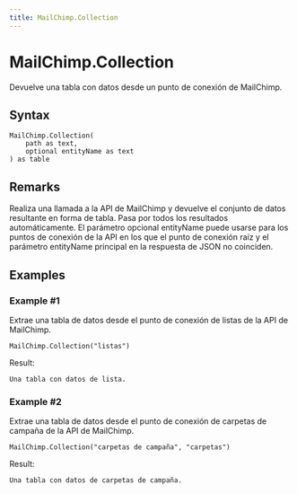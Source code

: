 ```yaml
---
title: MailChimp.Collection
---
```


# MailChimp.Collection


Devuelve una tabla con datos desde un punto de conexión de MailChimp.


## Syntax

```powerquery
MailChimp.Collection(
    path as text,
    optional entityName as text
) as table
```


## Remarks

Realiza una llamada a la API de MailChimp y devuelve el conjunto de datos resultante en forma de tabla. Pasa por todos los resultados automáticamente. El parámetro opcional entityName puede usarse para los puntos de conexión de la API en los que el punto de conexión raíz y el parámetro entityName principal en la respuesta de JSON no coinciden.


## Examples

### Example #1 
Extrae una tabla de datos desde el punto de conexión de listas de la API de MailChimp.
```powerquery
MailChimp.Collection("listas")
```

Result: 
```powerquery
Una tabla con datos de lista.
```


### Example #2 
Extrae una tabla de datos desde el punto de conexión de carpetas de campaña de la API de MailChimp.
```powerquery
MailChimp.Collection("carpetas de campaña", "carpetas")
```

Result: 
```powerquery
Una tabla con datos de carpetas de campaña.
```



